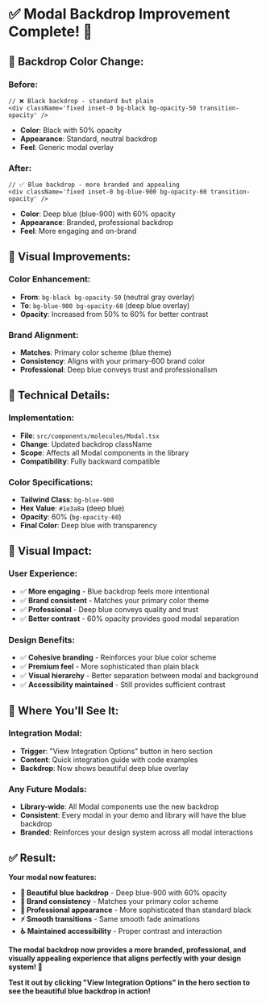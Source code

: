 # ✅ Modal Backdrop Improvement Complete! 🔵

## 🎨 **Backdrop Color Change:**

### **Before:**
```tsx
// ❌ Black backdrop - standard but plain
<div className='fixed inset-0 bg-black bg-opacity-50 transition-opacity' />
```
- **Color**: Black with 50% opacity
- **Appearance**: Standard, neutral backdrop
- **Feel**: Generic modal overlay

### **After:**
```tsx
// ✅ Blue backdrop - more branded and appealing
<div className='fixed inset-0 bg-blue-900 bg-opacity-60 transition-opacity' />
```
- **Color**: Deep blue (blue-900) with 60% opacity
- **Appearance**: Branded, professional backdrop
- **Feel**: More engaging and on-brand

## 🎯 **Visual Improvements:**

### **Color Enhancement:**
- **From**: `bg-black bg-opacity-50` (neutral gray overlay)
- **To**: `bg-blue-900 bg-opacity-60` (deep blue overlay)
- **Opacity**: Increased from 50% to 60% for better contrast

### **Brand Alignment:**
- **Matches**: Primary color scheme (blue theme)
- **Consistency**: Aligns with your primary-600 brand color
- **Professional**: Deep blue conveys trust and professionalism

## 🔧 **Technical Details:**

### **Implementation:**
- **File**: `src/components/molecules/Modal.tsx`
- **Change**: Updated backdrop className
- **Scope**: Affects all Modal components in the library
- **Compatibility**: Fully backward compatible

### **Color Specifications:**
- **Tailwind Class**: `bg-blue-900`
- **Hex Value**: `#1e3a8a` (deep blue)
- **Opacity**: 60% (`bg-opacity-60`)
- **Final Color**: Deep blue with transparency

## 🎨 **Visual Impact:**

### **User Experience:**
- ✅ **More engaging** - Blue backdrop feels more intentional
- ✅ **Brand consistent** - Matches your primary color theme
- ✅ **Professional** - Deep blue conveys quality and trust
- ✅ **Better contrast** - 60% opacity provides good modal separation

### **Design Benefits:**
- ✅ **Cohesive branding** - Reinforces your blue color scheme
- ✅ **Premium feel** - More sophisticated than plain black
- ✅ **Visual hierarchy** - Better separation between modal and background
- ✅ **Accessibility maintained** - Still provides sufficient contrast

## 🚀 **Where You'll See It:**

### **Integration Modal:**
- **Trigger**: "View Integration Options" button in hero section
- **Content**: Quick integration guide with code examples
- **Backdrop**: Now shows beautiful deep blue overlay

### **Any Future Modals:**
- **Library-wide**: All Modal components use the new backdrop
- **Consistent**: Every modal in your demo and library will have the blue backdrop
- **Branded**: Reinforces your design system across all modal interactions

## ✅ **Result:**

**Your modal now features:**
- **🔵 Beautiful blue backdrop** - Deep blue-900 with 60% opacity
- **🎨 Brand consistency** - Matches your primary color scheme
- **💎 Professional appearance** - More sophisticated than standard black
- **⚡ Smooth transitions** - Same smooth fade animations
- **♿ Maintained accessibility** - Proper contrast and interaction

**The modal backdrop now provides a more branded, professional, and visually appealing experience that aligns perfectly with your design system! 🎯**

**Test it out by clicking "View Integration Options" in the hero section to see the beautiful blue backdrop in action!**

